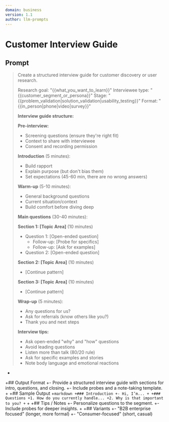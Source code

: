 ```yaml
---
domain: business
version: 1.1
author: llm-prompts
---
```


# Customer Interview Guide

## Prompt
> Create a structured interview guide for customer discovery or user research.
>
> Research goal: "{{what_you_want_to_learn}}"
> Interviewee type: "{{customer_segment_or_persona}}"
> Stage: "{{problem_validation|solution_validation|usability_testing}}"
> Format: "{{in_person|phone|video|survey}}"
>
> **Interview guide structure:**
>
> **Pre-interview:**
> - Screening questions (ensure they're right fit)
> - Context to share with interviewee
> - Consent and recording permission
>
> **Introduction** (5 minutes):
> - Build rapport
> - Explain purpose (but don't bias them)
> - Set expectations (45-60 min, there are no wrong answers)
>
> **Warm-up** (5-10 minutes):
> - General background questions
> - Current situation/context
> - Build comfort before diving deep
>
> **Main questions** (30-40 minutes):
>
> **Section 1: [Topic Area]** (10 minutes)
> - Question 1: [Open-ended question]
>   - Follow-up: [Probe for specifics]
>   - Follow-up: [Ask for examples]
> - Question 2: [Open-ended question]
>
> **Section 2: [Topic Area]** (10 minutes)
> - [Continue pattern]
>
> **Section 3: [Topic Area]** (10 minutes)
> - [Continue pattern]
>
> **Wrap-up** (5 minutes):
> - Any questions for us?
> - Ask for referrals (know others like you?)
> - Thank you and next steps
>
> **Interview tips:**
> - Ask open-ended "why" and "how" questions
> - Avoid leading questions
> - Listen more than talk (80/20 rule)
> - Ask for specific examples and stories
> - Note body language and emotional reactions
+
+## Output Format
+- Provide a structured interview guide with sections for intro, questions, and closing.
+- Include probes and a note-taking template.
+
+## Sample Output
+```markdown
+### Introduction
+- Hi, I’m...
+
+### Questions
+1. How do you currently handle...
+2. Why is that important to you?
+```
+
+## Tips / Notes
+- Personalize questions to the segment.
+- Include probes for deeper insights.
+
+## Variants
+- "B2B enterprise focused" (longer, more formal)
+- "Consumer-focused" (short, casual)
